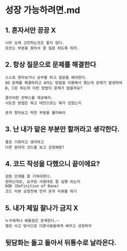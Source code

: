 # 성장 가능하려면.md

## 1. 혼자서만 끙끙 X
    너무 오래 고민하는것은 좋지 않다.
    모르는 부분을 찾아서 잘 질문 하도록 하자.

## 2. 항상 질문으로 문제를 해결한다
    스스로 찾아보거나 공부를 하고 질문을 해야한다.
    OO 문제를 해결하려고 A라는 방법을 이용해서 했는데 문제가 발생하여
    B, C로 하는데 이런 방법이 문제가 없을까요?
    
    클리어한 컨택스를 제공해라.
    시도한 방법은 뭐고 대안으로는 뭐가 있었는지
    
    혼자 찾아보고 막힌 부분을 물어봐라

## 3. 난 내가 맡은 부분만 할꺼라고 생각한다.
    좋은 기회라고 생각하고 
    다른 분야의 코드를 보고 성장해랑?

## 4. 코드 작성을 다했으니 끝이에요?
    검증 단계를 잘 거쳐야한다. 
    원하는대로, 요구된 사항대로 잘 실행 되는지
    DOD (Definition of Done)
    코드 리뷰 요청전에 먼저 혼자 리뷰를 하기

## 5. 내가 제일 잘나가 금지 X
    누구에게나 배울점은 존재한다.~
    열린 사고 방식으로 다른사람들에게 배우고 성장하자

## 뒷담화는 돌고 돌아서 뒤통수로 날라온다.

    
    

    
    


